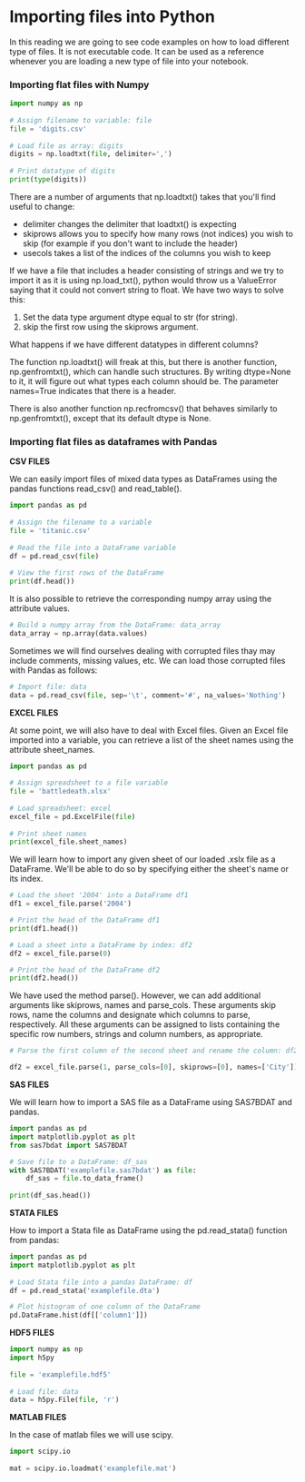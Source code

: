 # Importing files into Python

In this reading we are going to see code examples on how to load different type of files. It is not executable code. It can be used as a reference whenever you are loading a new type of file into your notebook.

### Importing flat files with Numpy

```py
import numpy as np
 
# Assign filename to variable: file
file = 'digits.csv'
 
# Load file as array: digits
digits = np.loadtxt(file, delimiter=',')
 
# Print datatype of digits
print(type(digits))
```

There are a number of arguments that np.loadtxt() takes that you'll find useful to change:

- delimiter changes the delimiter that loadtxt() is expecting
- skiprows allows you to specify how many rows (not indices) you wish to skip (for example if you don't want to include the header)
- usecols takes a list of the indices of the columns you wish to keep

If we have a file that includes a header consisting of strings and we try to import it as it is using np.load_txt(), python would throw us a ValueError saying that it could not convert string to float. We have two ways to solve this:

1. Set the data type argument dtype equal to str (for string).
2. skip the first row using the skiprows argument.

What happens if we have different datatypes in different columns?

The function np.loadtxt() will freak at this, but there is another function, np.genfromtxt(), which can handle such structures. By writing dtype=None to it, it will figure out what types each column should be. The parameter names=True indicates that there is a header.

There is also another function np.recfromcsv() that behaves similarly to np.genfromtxt(), except that its default dtype is None. 

### Importing flat files as dataframes with Pandas

**CSV FILES**

We can easily import files of mixed data types as DataFrames using the pandas functions read_csv() and read_table().

```py
import pandas as pd
 
# Assign the filename to a variable
file = 'titanic.csv'
 
# Read the file into a DataFrame variable
df = pd.read_csv(file)
 
# View the first rows of the DataFrame
print(df.head())
```

It is also possible to retrieve the corresponding numpy array using the attribute values.

```py
# Build a numpy array from the DataFrame: data_array
data_array = np.array(data.values)
```

Sometimes we will find ourselves dealing with corrupted files thay may include comments, missing values, etc.
We can load those corrupted files with Pandas as follows:

```py
# Import file: data
data = pd.read_csv(file, sep='\t', comment='#', na_values='Nothing')
```

**EXCEL FILES**

At some point, we will also have to deal with Excel files. Given an Excel file imported into a variable, you can retrieve a list of the sheet names using the attribute sheet_names.

```py
import pandas as pd
 
# Assign spreadsheet to a file variable
file = 'battledeath.xlsx'
 
# Load spreadsheet: excel
excel_file = pd.ExcelFile(file)
 
# Print sheet names
print(excel_file.sheet_names)


```

We will learn how to import any given sheet of our loaded .xslx file as a DataFrame. We'll be able to do so by specifying either the sheet's name or its index.

```py
# Load the sheet '2004' into a DataFrame df1
df1 = excel_file.parse('2004')

# Print the head of the DataFrame df1
print(df1.head())

# Load a sheet into a DataFrame by index: df2
df2 = excel_file.parse(0)

# Print the head of the DataFrame df2
print(df2.head())
```

We have used the method parse(). However, we can add additional arguments like skiprows, names and parse_cols. These arguments skip rows, name the columns and designate which columns to parse, respectively. All these arguments can be assigned to lists containing the specific row numbers, strings and column numbers, as appropriate.

```py
# Parse the first column of the second sheet and rename the column: df2

df2 = excel_file.parse(1, parse_cols=[0], skiprows=[0], names=['City'])
```

**SAS FILES**

We will learn how to import a SAS file as a DataFrame using SAS7BDAT and pandas.

```py
import pandas as pd
import matplotlib.pyplot as plt
from sas7bdat import SAS7BDAT

# Save file to a DataFrame: df_sas
with SAS7BDAT('examplefile.sas7bdat') as file:
    df_sas = file.to_data_frame()
 
print(df_sas.head())
```

**STATA FILES**

How to import a Stata file as DataFrame using the pd.read_stata() function from pandas:

```py
import pandas as pd
import matplotlib.pyplot as plt
 
# Load Stata file into a pandas DataFrame: df
df = pd.read_stata('examplefile.dta')

# Plot histogram of one column of the DataFrame
pd.DataFrame.hist(df[['column1']])
```

**HDF5 FILES**

```py
import numpy as np
import h5py
 
file = 'examplefile.hdf5'
 
# Load file: data
data = h5py.File(file, 'r')
```

**MATLAB FILES**

In the case of matlab files we will use scipy.

```py
import scipy.io
 
mat = scipy.io.loadmat('examplefile.mat')
```
